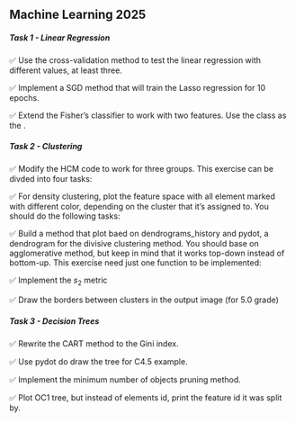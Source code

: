 ## Machine Learning 2025

##### Task 1 - Linear Regression



✅ Use the cross-validation method to test the linear regression with different   values, at least three.

✅ Implement a SGD method that will train the Lasso regression for 10 epochs.

✅ Extend the Fisher’s classifier to work with two features. Use the class as the  .

##### Task 2 - Clustering


✅ Modify the HCM code to work for three groups. This exercise can be divded into four tasks:

✅ For density clustering, plot the feature space with all element marked with different color, depending on the cluster that it’s assigned to. You should do the following tasks:

✅ Build a method that plot baed on dendrograms_history and pydot, a dendrogram for the divisive clustering method. You should base on agglomerative method, but keep in mind that it works top-down instead of bottom-up. This exercise need just one function to be implemented:

✅ Implement the $s_{2}$ metric

✅ Draw the borders between clusters in the output image (for 5.0 grade)

##### Task 3 - Decision Trees

✅ Rewrite the CART method to the Gini index.

✅ Use pydot do draw the tree for C4.5 example.

✅ Implement the minimum number of objects pruning method.

✅ Plot OC1 tree, but instead of elements id, print the feature id it was split by.